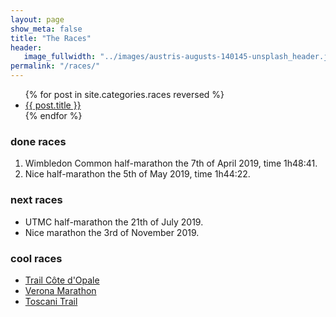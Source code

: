 ```yaml
---
layout: page
show_meta: false
title: "The Races"
header:
   image_fullwidth: "../images/austris-augusts-140145-unsplash_header.jpg"
permalink: "/races/"
---
```

<ul>
    {% for post in site.categories.races reversed %}
    <li><a href="{{ site.url }}{{ site.baseurl }}{{ post.url }}">{{ post.title }}</a></li>
    {% endfor %}
</ul>

### done races
1. Wimbledon Common half-marathon the 7th of April 2019, time 1h48:41. 
2. Nice half-marathon  the 5th of May 2019, time 1h44:22. 

### next races
* UTMC half-marathon the 21th of July 2019.
* Nice marathon the 3rd of November 2019.

### cool races

* <a href="https://www.trailcotedopale.com/42km" target="_blank">Trail Côte d'Opale</a>
* <a href="http://www.veronamarathon.it/?RL=1" target="_blank">Verona Marathon</a>
* <a href="http://www.chianticlassicomarathon.com/en/" target="_blank">Toscani Trail</a>




